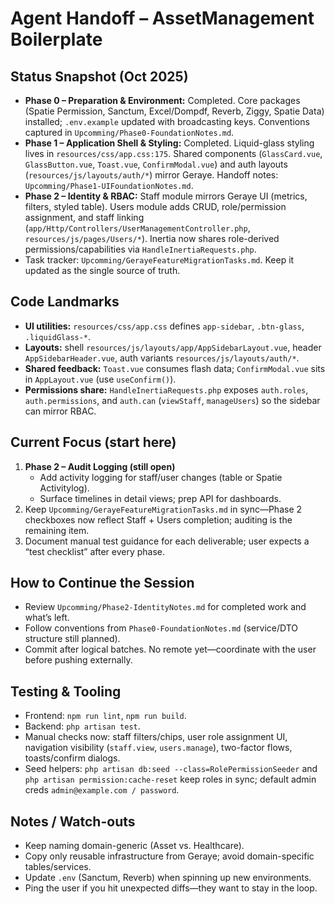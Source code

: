 # Agent Handoff – AssetManagement Boilerplate

## Status Snapshot (Oct 2025)
- **Phase 0 – Preparation & Environment:** Completed. Core packages (Spatie Permission, Sanctum, Excel/Dompdf, Reverb, Ziggy, Spatie Data) installed; `.env.example` updated with broadcasting keys. Conventions captured in `Upcomming/Phase0-FoundationNotes.md`.
- **Phase 1 – Application Shell & Styling:** Completed. Liquid-glass styling lives in `resources/css/app.css:175`. Shared components (`GlassCard.vue`, `GlassButton.vue`, `Toast.vue`, `ConfirmModal.vue`) and auth layouts (`resources/js/layouts/auth/*`) mirror Geraye. Handoff notes: `Upcomming/Phase1-UIFoundationNotes.md`.
- **Phase 2 – Identity & RBAC:** Staff module mirrors Geraye UI (metrics, filters, styled table). Users module adds CRUD, role/permission assignment, and staff linking (`app/Http/Controllers/UserManagementController.php`, `resources/js/pages/Users/*`). Inertia now shares role-derived permissions/capabilities via `HandleInertiaRequests.php`.
- Task tracker: `Upcomming/GerayeFeatureMigrationTasks.md`. Keep it updated as the single source of truth.

## Code Landmarks
- **UI utilities:** `resources/css/app.css` defines `app-sidebar`, `.btn-glass`, `.liquidGlass-*`.
- **Layouts:** shell `resources/js/layouts/app/AppSidebarLayout.vue`, header `AppSidebarHeader.vue`, auth variants `resources/js/layouts/auth/*`.
- **Shared feedback:** `Toast.vue` consumes flash data; `ConfirmModal.vue` sits in `AppLayout.vue` (use `useConfirm()`).
- **Permissions share:** `HandleInertiaRequests.php` exposes `auth.roles`, `auth.permissions`, and `auth.can` (`viewStaff`, `manageUsers`) so the sidebar can mirror RBAC.

## Current Focus (start here)
1. **Phase 2 – Audit Logging (still open)**
   - Add activity logging for staff/user changes (table or Spatie Activitylog).
   - Surface timelines in detail views; prep API for dashboards.
2. Keep `Upcomming/GerayeFeatureMigrationTasks.md` in sync—Phase 2 checkboxes now reflect Staff + Users completion; auditing is the remaining item.
3. Document manual test guidance for each deliverable; user expects a “test checklist” after every phase.

## How to Continue the Session
- Review `Upcomming/Phase2-IdentityNotes.md` for completed work and what’s left.
- Follow conventions from `Phase0-FoundationNotes.md` (service/DTO structure still planned).
- Commit after logical batches. No remote yet—coordinate with the user before pushing externally.

## Testing & Tooling
- Frontend: `npm run lint`, `npm run build`.
- Backend: `php artisan test`.
- Manual checks now: staff filters/chips, user role assignment UI, navigation visibility (`staff.view`, `users.manage`), two-factor flows, toasts/confirm dialogs.
- Seed helpers: `php artisan db:seed --class=RolePermissionSeeder` and `php artisan permission:cache-reset` keep roles in sync; default admin creds `admin@example.com / password`.

## Notes / Watch-outs
- Keep naming domain-generic (Asset vs. Healthcare).
- Copy only reusable infrastructure from Geraye; avoid domain-specific tables/services.
- Update `.env` (Sanctum, Reverb) when spinning up new environments.
- Ping the user if you hit unexpected diffs—they want to stay in the loop.
